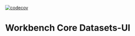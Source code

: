[![codecov](https://codecov.io/github/aws-solutions/solution-spark-on-aws/branch/develop/graph/badge.svg?flag=workbench-core-datasets-ui)](https://app.codecov.io/github/aws-solutions/solution-spark-on-aws/tree/codecov)

# Workbench Core Datasets-UI